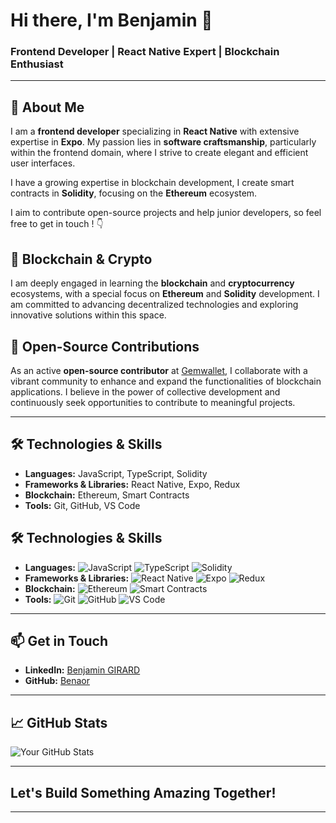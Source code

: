 # Hi there, I'm Benjamin 👋

### Frontend Developer | React Native Expert | Blockchain Enthusiast

---

## 🔹 About Me

I am a **frontend developer** specializing in **React Native** with extensive expertise in **Expo**. My passion lies in **software craftsmanship**, particularly within the frontend domain, where I strive to create elegant and efficient user interfaces.

I have a growing expertise in blockchain development, I create smart contracts in **Solidity**, focusing on the **Ethereum** ecosystem.

I aim to contribute open-source projects and help junior developers, so feel free to get in touch ! 👇


## 🔹 Blockchain & Crypto

I am deeply engaged in learning the **blockchain** and **cryptocurrency** ecosystems, with a special focus on **Ethereum** and **Solidity** development. I am committed to advancing decentralized technologies and exploring innovative solutions within this space.


## 🔹 Open-Source Contributions

As an active **open-source contributor** at [Gemwallet](https://github.com/Gemwallet), I collaborate with a vibrant community to enhance and expand the functionalities of blockchain applications. I believe in the power of collective development and continuously seek opportunities to contribute to meaningful projects.

---

## 🛠️ Technologies & Skills

- **Languages:** JavaScript, TypeScript, Solidity
- **Frameworks & Libraries:** React Native, Expo, Redux
- **Blockchain:** Ethereum, Smart Contracts
- **Tools:** Git, GitHub, VS Code

## 🛠️ Technologies & Skills

- **Languages:** 
![JavaScript](https://img.shields.io/badge/-JavaScript-F7DF1E?logo=javascript) 
![TypeScript](https://img.shields.io/badge/-TypeScript-3178C6?logo=typescript) ![Solidity](https://img.shields.io/badge/-Solidity-363636?logo=solidity)
- **Frameworks & Libraries:** ![React Native](https://img.shields.io/badge/-React%20Native-61DAFB?logo=react) ![Expo](https://img.shields.io/badge/-Expo-000000?logo=expo) ![Redux](https://img.shields.io/badge/-Redux-764ABC?logo=redux)
- **Blockchain:** ![Ethereum](https://img.shields.io/badge/-Ethereum-3C3C3D?logo=ethereum) ![Smart Contracts](https://img.shields.io/badge/-Smart%20Contracts-4CAF50)
- **Tools:** ![Git](https://img.shields.io/badge/-Git-F05032?logo=git) ![GitHub](https://img.shields.io/badge/-GitHub-181717?logo=github) ![VS Code](https://img.shields.io/badge/-VS%20Code-007ACC?logo=visual-studio-code)

---

## 📫 Get in Touch

- **LinkedIn:** [Benjamin GIRARD](https://www.linkedin.com/in/benjamingirard25)
- **GitHub:** [Benaor](https://github.com/benaor)

---

## 📈 GitHub Stats

![Your GitHub Stats](https://github-readme-stats.vercel.app/api?username=benaor&show_icons=true&theme=dracula)

---

## Let's Build Something Amazing Together!

---
